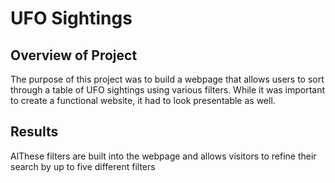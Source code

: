 # UFO Sightings
## Overview of Project
The purpose of this project was to build a webpage that allows users to sort through a table of UFO sightings using various filters. While it was important to create a functional website, it had to look presentable as well.

## Results
AlThese filters are built into the webpage and allows visitors to refine their search by up to five different filters 
